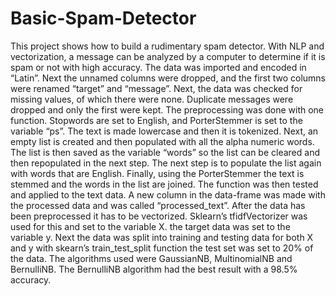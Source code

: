 # Basic-Spam-Detector
  This project shows how to build a rudimentary spam detector. With NLP and vectorization, a message can be analyzed by a computer to determine if it is spam or not with high accuracy. 
  The data was imported and encoded in “Latin”. Next the unnamed columns were dropped, and the first two columns were renamed “target” and “message”. Next, the data was checked for missing values, of which there were none. Duplicate messages were dropped and only the first were kept. 
	The preprocessing was done with one function. Stopwords are set to English, and PorterStemmer is set to the variable “ps”. The text is made lowercase and then it is tokenized. Next, an empty list is created and then populated with all the alpha numeric words. The list is then saved as the variable “words” so the list can be cleared and then repopulated in the next step. The next step is to populate the list again with words that are English. Finally, using the PorterStemmer the text is stemmed and the words in the list are joined. The function was then tested and applied to the text data. A new column in the data-frame was made with the processed data and was called “processed_text”.
	After the data has been preprocessed it has to be vectorized. Sklearn’s tfidfVectorizer was used for this and set to the variable X. the target data was set to the variable y. Next the data was split into training and testing data for both X and y with skearn’s train_test_split function the test set was set to 20% of the data. The algorithms used were GaussianNB, MultinomialNB and BernulliNB. The BernulliNB algorithm had the best result with a 98.5%  accuracy. 
	

